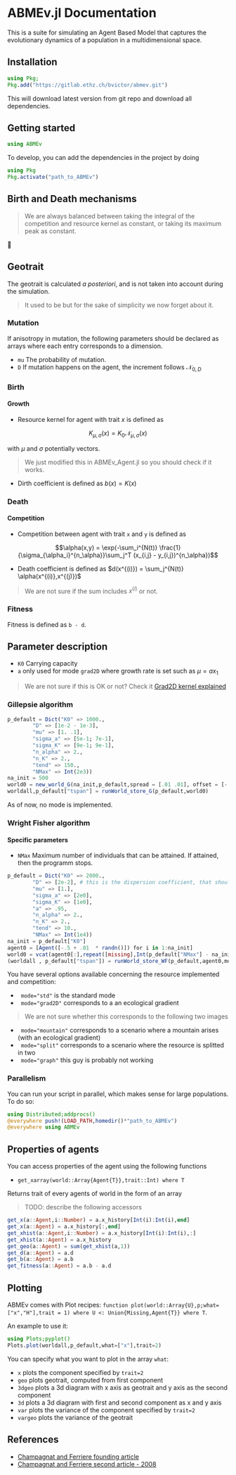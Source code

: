 # ABMEv.jl Documentation
This is a suite for simulating an Agent Based Model that captures the evolutionary dynamics of a population in a multidimensional space.

## Installation
```julia
using Pkg;
Pkg.add("https://gitlab.ethz.ch/bvictor/abmev.git")
```
This will download latest version from git repo and download all dependencies.
## Getting started
```julia
using ABMEv
```
To develop, you can add the dependencies in the project by doing
```julia
using Pkg
Pkg.activate("path_to_ABMEv")
```

## Birth and Death mechanisms
> We are always balanced between taking the integral of the competition and resource kernel as constant, or taking its maximum peak as constant.

:poop:
## Geotrait
The geotrait is calculated *a posteriori*, and is not taken into account during the simulation.
> It used to be but for the sake of simplicity we now forget about it.

### Mutation
If anisotropy in mutation, the following parameters should be declared as arrays where each entry corresponds to a dimension.
- ```mu``` The probability of mutation.
- ```D``` If mutation happens on the agent, the increment follows $\mathcal{N}_{ 0, D}$
### Birth
#### Growth
- Resource kernel for agent with trait $x$ is defined as 
```math
K_{\mu,\sigma}(x) = K_0 \mathcal{N}_{\mu,\sigma}(x)
```
with $\mu$ and $\sigma$ potentially vectors.
> We just modified this in ABMEv_Agent.jl so you should check if it works.
- Dirth coefficient is defined as $`b(x) = K(x)`$
### Death
#### Competition
- Competition between agent with trait ```x``` and ```y``` is defined as
```math 
\alpha(x,y) = \exp(-\sum_i^{N(t)} \frac{1}{\sigma_{\alpha_i}^{n_\alpha}}\sum_j^T (x_{i,j} - y_{i,j})^{n_\alpha})
```
- Death coefficient is defined as $`d(x^{(i)}) = \sum_j^{N(t)} \alpha(x^{(i)},x^{(j)})`$
> We are not sure if the sum includes $`x^{(i)}`$ or not.
### Fitness
Fitness is defined as ```b - d```.

## Parameter description
- ```K0``` Carrying capacity
- ```a``` only used for mode ```grad2D``` where growth rate is set such as $`\mu = a x_1`$
> We are not sure if this is OK or not? Check it 
[Grad2D kernel explained](https://gitlab.ethz.ch/bvictor/abmev/-/wikis/Grad2D)
### Gillepsie algorithm

```julia
p_default = Dict("K0" => 1000.,
        "D" => [1e-2 - 1e-3],
        "mu" => [1. .1],
        "sigma_a" => [5e-1; 7e-1],
        "sigma_K" => [9e-1; 9e-1],
        "n_alpha" => 2.,
        "n_K" => 2.,
        "tend" => 150.,
        "NMax" => Int(2e3))
na_init = 500
world0 = new_world_G(na_init,p_default,spread = [.01 .01], offset = [-.5 -.5])
worldall,p_default["tspan"] = runWorld_store_G(p_default,world0)
```
As of now, no mode is implemented.

### Wright Fisher algorithm
#### Specific parameters
- ```NMax``` Maximum number of individuals that can be attained. If attained, then the programm stops.
```julia
p_default = Dict("K0" => 2000.,
        "D" => [2e-2], # this is the dispersion coefficient, that should be taken as constant
        "mu" => [1.],
        "sigma_a" => [2e0],
        "sigma_K" => [1e0],
        "a" => .95,
        "n_alpha" => 2.,
        "n_K" => 2.,
        "tend" => 10.,
        "NMax" => Int(1e4))
na_init = p_default["K0"]
agent0 = [Agent([-.5 + .01  * randn()]) for i in 1:na_init]
world0 = vcat(agent0[:],repeat([missing],Int(p_default["NMax"] - na_init)))
(worldall , p_default["tspan"]) = runWorld_store_WF(p_default,agent0,mode="std")
```
You have several options available concerning the resource implemented and competition:
- ``` mode="std"``` is the standard mode
- ``` mode="grad2D"``` corresponds to a an ecological gradient
>We are not sure whether this corresponds to the following two images
- ``` mode="mountain"``` corresponds to a scenario where a mountain arises (with an ecological gradient)
- ``` mode="split"``` corresponds to a scenario where the resource is splitted in two
- ``` mode="graph"``` this guy is probably not working


### Parallelism
You can run your script in parallel, which makes sense for large populations. To do so:
```julia
using Distributed;addprocs()
@everywhere push!(LOAD_PATH,homedir()*"path_to_ABMEv")
@everywhere using ABMEv
```

## Properties of agents
You can access properties of the agent using the following functions
- `get_xarray(world::Array{Agent{T}},trait::Int) where T`

Returns trait of every agents of world in the form of an array

> TODO: describe the following accessors
```julia
get_x(a::Agent,i::Number) = a.x_history[Int(i):Int(i),end]
get_x(a::Agent) = a.x_history[:,end]
get_xhist(a::Agent,i::Number) = a.x_history[Int(i):Int(i),:]
get_xhist(a::Agent) = a.x_history
get_geo(a::Agent) = sum(get_xhist(a,1))
get_d(a::Agent) = a.d
get_b(a::Agent) = a.b
get_fitness(a::Agent) = a.b - a.d
```

## Plotting
ABMEv comes with Plot recipes:
`function plot(world::Array{U},p;what=["x","H"],trait = 1) where U <: Union{Missing,Agent{T}} where T`.

An example to use it: 
```julia
using Plots;pyplot()
Plots.plot(worldall,p_default,what=["x"],trait=2)
```
You can specify what you want to plot in the array ```what```:
- ```x``` plots the component specified by ```trait=2```
- ```geo``` plots geotrait, computed from first component
- ```3dgeo``` plots a 3d diagram with x axis as geotrait and y axis as the second component
- ```3d``` plots a 3d diagram with first and second component as x and y axis
- ```var``` plots the variance of the  component specified by ```trait=2```
- ```vargeo``` plots the variance of the geotrait
## References
- [Champagnat and Ferriere founding article](https://linkinghub.elsevier.com/retrieve/pii/S0040580905001632)
- [Champagnat and Ferriere second article - 2008](https://www.tandfonline.com/doi/full/10.1080/15326340802437710)
